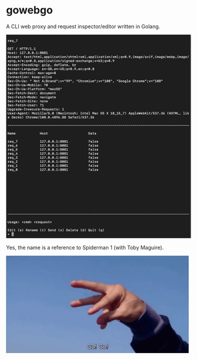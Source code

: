 # gowebgo
A CLI web proxy and request inspector/editor written in Golang.

![User Interface](images/ui_2.png "User Interface")

Yes, the name is a reference to Spiderman 1 (with Toby Maguire).

![Go web go](images/go-web-go.gif "Go web go!")
